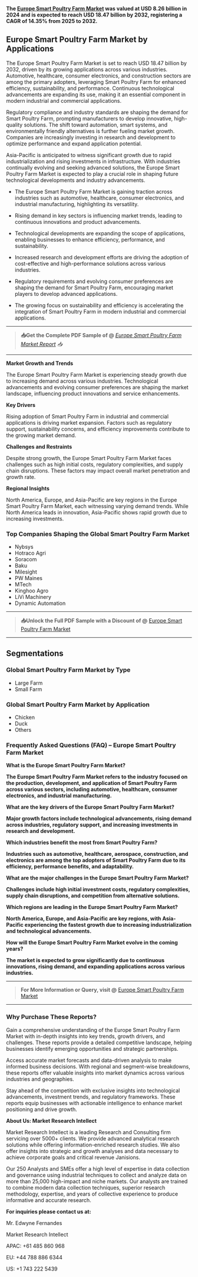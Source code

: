 <p><strong>The <a href="https://www.marketresearchintellect.com/download-sample/?rid=1077039&amp;utm_source=Pulse-April-Europe&amp;utm_medium=852">Europe Smart Poultry Farm Market</a> was valued at USD 8.26 billion in 2024 and is expected to reach USD 18.47 billion by 2032, registering a CAGR of 14.35% from 2025 to 2032.</strong></p><h2>Europe Smart Poultry Farm Market by Applications&nbsp;</h2><p><p>The Europe Smart Poultry Farm Market is set to reach USD 18.47 billion by 2032, driven by its growing applications across various industries. Automotive, healthcare, consumer electronics, and construction sectors are among the primary adopters, leveraging Smart Poultry Farm for enhanced efficiency, sustainability, and performance. Continuous technological advancements are expanding its use, making it an essential component in modern industrial and commercial applications.</p><p>Regulatory compliance and industry standards are shaping the demand for Smart Poultry Farm, prompting manufacturers to develop innovative, high-quality solutions. The shift toward automation, smart systems, and environmentally friendly alternatives is further fueling market growth. Companies are increasingly investing in research and development to optimize performance and expand application potential.</p><p>Asia-Pacific is anticipated to witness significant growth due to rapid industrialization and rising investments in infrastructure. With industries continually evolving and seeking advanced solutions, the Europe Smart Poultry Farm Market is expected to play a crucial role in shaping future technological developments and industry advancements.</p></p><ul><li><p>The Europe Smart Poultry Farm Market is gaining traction across industries such as automotive, healthcare, consumer electronics, and industrial manufacturing, highlighting its versatility.</p></li><li><p>Rising demand in key sectors is influencing market trends, leading to continuous innovations and product advancements.</p></li><li><p>Technological developments are expanding the scope of applications, enabling businesses to enhance efficiency, performance, and sustainability.</p></li><li><p>Increased research and development efforts are driving the adoption of cost-effective and high-performance solutions across various industries.</p></li><li><p>Regulatory requirements and evolving consumer preferences are shaping the demand for Smart Poultry Farm, encouraging market players to develop advanced applications.</p></li><li><p>The growing focus on sustainability and efficiency is accelerating the integration of Smart Poultry Farm in modern industrial and commercial applications.</p></li></ul><hr /><blockquote><p><strong><span class="font-[700]">📥Get the Complete PDF Sample of @ </span></strong><em><span class="font-[700]"><a href="https://www.marketresearchintellect.com/download-sample/?rid=1077039&amp;utm_source=Pulse-April-Europe&amp;utm_medium=852" target="_blank" data-tracking-control-name="article-ssr-frontend-pulse_little-text-block" data-tracking-will-navigate="" data-test-link="">Europe Smart Poultry Farm Market Report</a>&nbsp;📥</span></em></p></blockquote><hr /><p class="" data-start="77" data-end="360"><strong data-start="77" data-end="105">Market Growth and Trends</strong></p><p class="" data-start="77" data-end="360">The Europe Smart Poultry Farm Market is experiencing steady growth due to increasing demand across various industries. Technological advancements and evolving consumer preferences are shaping the market landscape, influencing product innovations and service enhancements.</p><p class="" data-start="362" data-end="606"><strong data-start="362" data-end="377">Key Drivers</strong></p><p class="" data-start="362" data-end="606">Rising adoption of Smart Poultry Farm in industrial and commercial applications is driving market expansion. Factors such as regulatory support, sustainability concerns, and efficiency improvements contribute to the growing market demand.</p><p class="" data-start="608" data-end="849"><strong data-start="608" data-end="637">Challenges and Restraints</strong></p><p class="" data-start="608" data-end="849">Despite strong growth, the Europe Smart Poultry Farm Market faces challenges such as high initial costs, regulatory complexities, and supply chain disruptions. These factors may impact overall market penetration and growth rate.</p><p class="" data-start="851" data-end="1095"><strong data-start="851" data-end="872">Regional Insights</strong></p><p class="" data-start="851" data-end="1095">North America, Europe, and Asia-Pacific are key regions in the Europe Smart Poultry Farm Market, each witnessing varying demand trends. While North America leads in innovation, Asia-Pacific shows rapid growth due to increasing investments.</p><p><h3>Top Companies Shaping the Global Smart Poultry Farm Market </h3><ul><li>Nybsys</li><li> Hotraco Agri</li><li> Soracom</li><li> Baku</li><li> Milesight</li><li> PW Maines</li><li> MTech</li><li> Kinghoo Agro</li><li> LiVi Machinery</li><li> Dynamic Automation</li></ul></p><hr /><blockquote><p><strong>📥Unlock the Full PDF Sample with a Discount of @</strong> <a href="https://www.marketresearchintellect.com/ask-for-discount/?rid=1077039&amp;utm_source=Pulse-April-Europe&amp;utm_medium=852">Europe Smart Poultry Farm Market</a></p></blockquote><hr /><p><h2>Segmentations</h2><h3>Global Smart Poultry Farm Market by Type</h3><ul><li>Large Farm</li><li>Small Farm</li></ul><h3>Global Smart Poultry Farm Market by Application</h3><ul><li>Chicken</li><li>Duck</li><li>Others</li></ul></p><h3><strong>Frequently Asked Questions (FAQ) &ndash; Europe Smart Poultry Farm Market</strong></h3><p><strong>What is the Europe Smart Poultry Farm Market?</strong></p><p><strong>The Europe Smart Poultry Farm Market refers to the industry focused on the production, development, and application of Smart Poultry Farm across various sectors, including automotive, healthcare, consumer electronics, and industrial manufacturing.</strong></p><p><strong>What are the key drivers of the Europe Smart Poultry Farm Market?</strong></p><p><strong>Major growth factors include technological advancements, rising demand across industries, regulatory support, and increasing investments in research and development.</strong></p><p><strong>Which industries benefit the most from Smart Poultry Farm?</strong></p><p><strong>Industries such as automotive, healthcare, aerospace, construction, and electronics are among the top adopters of Smart Poultry Farm due to its efficiency, performance benefits, and adaptability.</strong></p><p><strong>What are the major challenges in the Europe Smart Poultry Farm Market?</strong></p><p><strong>Challenges include high initial investment costs, regulatory complexities, supply chain disruptions, and competition from alternative solutions.</strong></p><p><strong>Which regions are leading in the Europe Smart Poultry Farm Market?</strong></p><p><strong>North America, Europe, and Asia-Pacific are key regions, with Asia-Pacific experiencing the fastest growth due to increasing industrialization and technological advancements.</strong></p><p><strong>How will the Europe Smart Poultry Farm Market evolve in the coming years?</strong></p><p><strong>The market is expected to grow significantly due to continuous innovations, rising demand, and expanding applications across various industries.</strong></p><hr /><blockquote><p><span class="font-[700]"><strong>For More Information or Query, visit&nbsp;@</strong>&nbsp;</span><span class="font-[700]"><a href="https://www.marketresearchintellect.com/product/smart-poultry-farm-market/?utm_source=Linkedin&utm_medium=852" target="_blank" data-tracking-control-name="article-ssr-frontend-pulse_little-text-block" data-tracking-will-navigate="" data-test-link="">Europe Smart Poultry Farm Market</a></span></p></blockquote><hr /><h3><strong data-start="0" data-end="31">Why Purchase These Reports?</strong></h3><p class="" data-start="35" data-end="297">Gain a comprehensive understanding of the Europe Smart Poultry Farm Market with in-depth insights into key trends, growth drivers, and challenges. These reports provide a detailed competitive landscape, helping businesses identify emerging opportunities and strategic partnerships.</p><p class="" data-start="299" data-end="540">Access accurate market forecasts and data-driven analysis to make informed business decisions. With regional and segment-wise breakdowns, these reports offer valuable insights into market dynamics across various industries and geographies.</p><p class="" data-start="542" data-end="784">Stay ahead of the competition with exclusive insights into technological advancements, investment trends, and regulatory frameworks. These reports equip businesses with actionable intelligence to enhance market positioning and drive growth.</p><p><strong><span class="font-[700]">About Us: Market Research Intellect</span></strong></p><p><span class="">Market Research Intellect is a leading Research and Consulting firm servicing over 5000+ clients. We provide advanced analytical research solutions while offering information-enriched research studies.&nbsp;</span>We also offer insights into strategic and growth analyses and data necessary to achieve corporate goals and critical revenue Janisions.</p><p><span class="">Our 250 Analysts and SMEs offer a high level of expertise in data collection and governance using industrial techniques to collect and analyze data on more than 25,000 high-impact and niche markets. Our analysts are trained to combine modern data collection techniques, superior research methodology, expertise, and years of collective experience to produce informative and accurate research.</span></p><p><strong>For inquiries please contact us at:</strong></p><p>Mr. Edwyne Fernandes</p><p>Market Research Intellect</p><p>APAC: +61 485 860 968</p><p>EU: +44 788 886 6344</p><p>US: +1 743 222 5439</p>